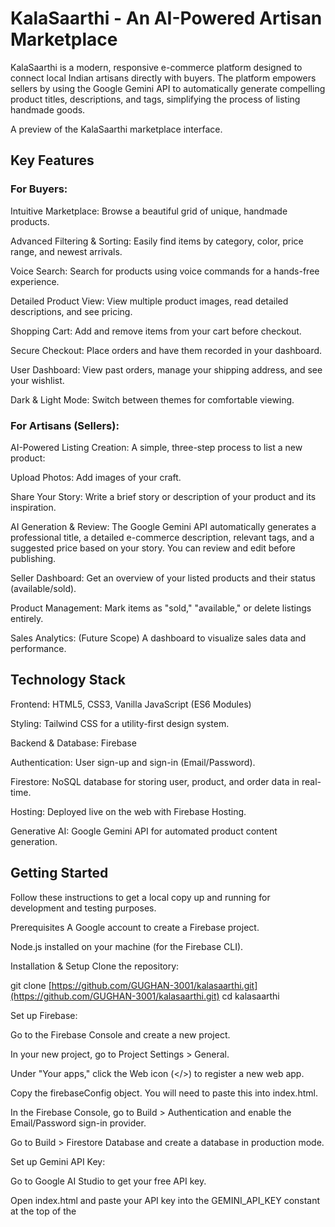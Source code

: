 # KalaSaarthi - An AI-Powered Artisan Marketplace
KalaSaarthi is a modern, responsive e-commerce platform designed to connect local Indian artisans directly with buyers. The platform empowers sellers by using the Google Gemini API to automatically generate compelling product titles, descriptions, and tags, simplifying the process of listing handmade goods.


A preview of the KalaSaarthi marketplace interface.

## Key Features

### For Buyers:
Intuitive Marketplace: Browse a beautiful grid of unique, handmade products.

Advanced Filtering & Sorting: Easily find items by category, color, price range, and newest arrivals.

Voice Search: Search for products using voice commands for a hands-free experience.

Detailed Product View: View multiple product images, read detailed descriptions, and see pricing.

Shopping Cart: Add and remove items from your cart before checkout.

Secure Checkout: Place orders and have them recorded in your dashboard.

User Dashboard: View past orders, manage your shipping address, and see your wishlist.

Dark & Light Mode: Switch between themes for comfortable viewing.

### For Artisans (Sellers):
AI-Powered Listing Creation: A simple, three-step process to list a new product:

Upload Photos: Add images of your craft.

Share Your Story: Write a brief story or description of your product and its inspiration.

AI Generation & Review: The Google Gemini API automatically generates a professional title, a detailed e-commerce description, relevant tags, and a suggested price based on your story. You can review and edit before publishing.

Seller Dashboard: Get an overview of your listed products and their status (available/sold).

Product Management: Mark items as "sold," "available," or delete listings entirely.

Sales Analytics: (Future Scope) A dashboard to visualize sales data and performance.

## Technology Stack
Frontend: HTML5, CSS3, Vanilla JavaScript (ES6 Modules)

Styling: Tailwind CSS for a utility-first design system.

Backend & Database: Firebase

Authentication: User sign-up and sign-in (Email/Password).

Firestore: NoSQL database for storing user, product, and order data in real-time.

Hosting: Deployed live on the web with Firebase Hosting.

Generative AI: Google Gemini API for automated product content generation.

## Getting Started
Follow these instructions to get a local copy up and running for development and testing purposes.

Prerequisites
A Google account to create a Firebase project.

Node.js installed on your machine (for the Firebase CLI).

Installation & Setup
Clone the repository:

git clone [https://github.com/GUGHAN-3001/kalasaarthi.git](https://github.com/GUGHAN-3001/kalasaarthi.git)
cd kalasaarthi

Set up Firebase:

Go to the Firebase Console and create a new project.

In your new project, go to Project Settings > General.

Under "Your apps," click the Web icon (</>) to register a new web app.

Copy the firebaseConfig object. You will need to paste this into index.html.

In the Firebase Console, go to Build > Authentication and enable the Email/Password sign-in provider.

Go to Build > Firestore Database and create a database in production mode.

Set up Gemini API Key:

Go to Google AI Studio to get your free API key.

Open index.html and paste your API key into the GEMINI_API_KEY constant at the top of the <script> tag.

Install Firebase CLI and Run Locally:

# Install the Firebase command-line tools
npm install -g firebase-tools

# Log in to your Google account
firebase login

# Test the app on a local server
firebase serve

Your application should now be running on http://localhost:5000.

## Deployment
To deploy the application to the web, use the Firebase CLI.

Initialize Firebase in your project directory (one-time setup):

firebase init hosting

Select Use an existing project and choose your Firebase project.

Use . as your public directory.

Answer No to the single-page app question.

Deploy to Firebase Hosting:

firebase deploy --only hosting

After deployment, the CLI will provide you with the live URL for your project.
